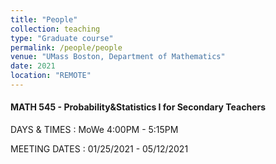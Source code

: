 ```yaml
---
title: "People"
collection: teaching
type: "Graduate course"
permalink: /people/people
venue: "UMass Boston, Department of Mathematics"
date: 2021
location: "REMOTE"
---
```




#### MATH 545 - Probability&Statistics I for Secondary Teachers

DAYS & TIMES : MoWe 4:00PM - 5:15PM

MEETING DATES : 01/25/2021 - 05/12/2021
